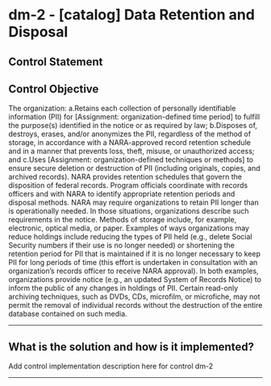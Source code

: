 # dm-2 - \[catalog\] Data Retention and Disposal

## Control Statement

## Control Objective

The organization:  a.Retains each collection of personally identifiable information (PII) for [Assignment: organization-defined time period] to fulfill the purpose(s) identified in the notice or as required by law;  b.Disposes of, destroys, erases, and/or anonymizes the PII, regardless of the method of storage, in accordance with a NARA-approved record retention schedule and in a manner that prevents loss, theft, misuse, or unauthorized access; and  c.Uses [Assignment: organization-defined techniques or methods] to ensure secure deletion or destruction of PII (including originals, copies, and archived records).    NARA provides retention schedules that govern the disposition of federal records. Program officials coordinate with records officers and with NARA to identify appropriate retention periods and disposal methods. NARA may require organizations to retain PII longer than is operationally needed. In those situations, organizations describe such requirements in the notice. Methods of storage include, for example, electronic, optical media, or paper.  Examples of ways organizations may reduce holdings include reducing the types of PII held (e.g., delete Social Security numbers if their use is no longer needed) or shortening the retention period for PII that is maintained if it is no longer necessary to keep PII for long periods of time (this effort is undertaken in consultation with an organization’s records officer to receive NARA approval). In both examples, organizations provide notice (e.g., an updated System of Records Notice) to inform the public of any changes in holdings of PII.  Certain read-only archiving techniques, such as DVDs, CDs, microfilm, or microfiche, may not permit the removal of individual records without the destruction of the entire database contained on such media.

______________________________________________________________________

## What is the solution and how is it implemented?

Add control implementation description here for control dm-2

______________________________________________________________________
